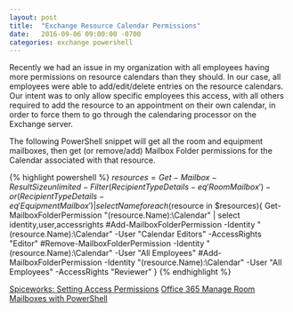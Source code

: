 ```yaml
---
layout: post
title:  "Exchange Resource Calendar Permissions"
date:   2016-09-06 09:00:00 -0700
categories: exchange powershell
---
```


Recently we had an issue in my organization with all employees having more permissions on resource calendars than they should.   In our case, all employees were able to add/edit/delete entries on the resource calendars.   Our intent was to only allow specific employees this access, with all others required to add the resource to an appointment on their own calendar, in order to force them to go through the calendaring processor on the Exchange server.

The following PowerShell snippet will get all the room and equipment mailboxes, then get (or remove/add) Mailbox Folder permissions for the Calendar associated with that resource.    

{% highlight powershell %}
$resources = Get-Mailbox -ResultSize unlimited -Filter {(RecipientTypeDetails -eq 'RoomMailbox') -or (RecipientTypeDetails -eq 'EquipmentMailbox')} | select Name
foreach($resource in $resources){
   Get-MailboxFolderPermission "$($resource.Name):\Calendar" | select identity,user,accessrights
   #Add-MailboxFolderPermission -Identity "$($resource.Name):\Calendar" -User "Calendar Editors" -AccessRights "Editor"
   #Remove-MailboxFolderPermission -Identity "$($resource.Name):\Calendar" -User "All Employees"
   #Add-MailboxFolderPermission -Identity "$($resource.Name):\Calendar" -User "All Employees" -AccessRights "Reviewer"
}
{% endhighlight %}

[Spiceworks: Setting Access Permissions](https://community.spiceworks.com/topic/329032-setting-access-permissions-on-room-mailbox-calendar-folders)
[Office 365 Manage Room Mailboxes with PowerShell](http://o365info.com/room-mailbox-powershell-commands/)

